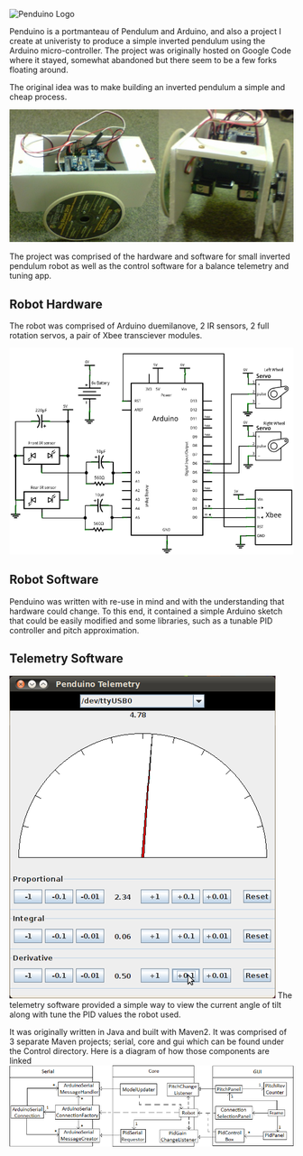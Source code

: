 ![Penduino Logo](https://github.com/guess-burger/penduino/raw/master/wiki/img/penduino.gif "Penduino Logo")

Penduino is a portmanteau of Pendulum and Arduino, and also a project I create at univeristy to produce a simple inverted pendulum using the Arduino micro-controller.
The project was originally hosted on Google Code where it stayed, somewhat abandoned but there seem to be a few forks floating around. 

The original idea was to make building an inverted pendulum a simple and cheap process.

![alt text](https://github.com/guess-burger/penduino/raw/master/wiki/img/robot.jpg "Penduino Logo")

The project was comprised of the hardware and software for small inverted pendulum robot as well as the control software for a balance telemetry and tuning app.

## Robot Hardware
The robot was comprised of Arduino duemilanove, 2 IR sensors, 2 full rotation servos, a pair of Xbee transciever modules.

![Hardware](https://github.com/guess-burger/penduino/raw/master/wiki/img/hardware_layout.png "Hardware")

## Robot Software
Penduino was written with re-use in mind and with the understanding that hardware could change. To this end, it contained a simple Arduino sketch that could be easily modified and some libraries, such as a tunable PID controller and pitch approximation. 



## Telemetry Software
![Telemetry screenshot](https://github.com/guess-burger/penduino/raw/master/wiki/img/telemetry.png "Telemetry screenshot")
The telemetry software provided a simple way to view the current angle of tilt along with tune the PID values the robot used.

It was originally written in Java and built with Maven2. 
It was comprised of 3 separate Maven projects; serial, core and gui which can be found under the Control directory.
Here is a diagram of how those components are linked
![Component diagram](https://github.com/guess-burger/penduino/raw/master/wiki/img/componet_class.png "Components")


